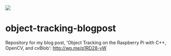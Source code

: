 <p>
<a href='https://travis-ci.org/garystafford/object-tracking-blogpost'><img src='https://travis-ci.org/garystafford/object-tracking-blogpost.svg?branch=rev05_2014'></a>
</p>

object-tracking-blogpost
========================

Repository for my blog post, 'Object Tracking on the Raspberry Pi with C++, OpenCV, and cvBlob': http://wp.me/p1RD28-yW
